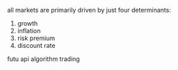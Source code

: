 all markets are primarily driven by just four determinants:

1. growth
2. inflation
3. risk premium
4. discount rate 

futu api 
algorithm trading



